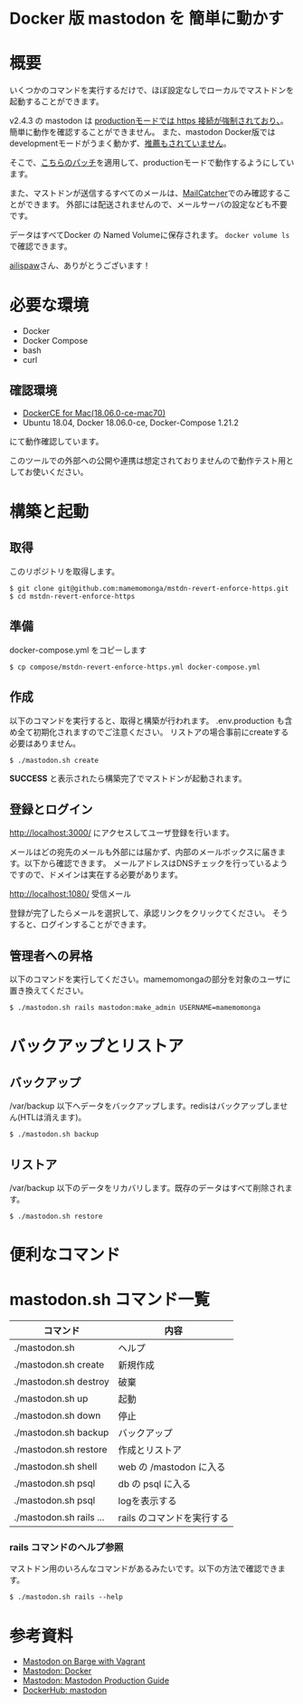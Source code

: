 # Docker 版 mastodon を 簡単に動かす

# 概要

いくつかのコマンドを実行するだけで、ほぼ設定なしでローカルでマストドンを起動することができます。

v2.4.3 の mastodon は [productionモードでは https 接続が強制されており、](https://github.com/tootsuite/mastodon/blob/v2.4.3/.env.production.sample#L22)。簡単に動作を確認することができません。
また、mastodon Docker版では developmentモードがうまく動かず、[推薦もされていません](https://github.com/tootsuite/documentation/blob/master/Running-Mastodon/Development-guide.md)。

そこで、[こちらのパッチ](https://github.com/ailispaw/mastodon-barge/tree/master/patches)を適用して、productionモードで動作するようにしています。

また、マストドンが送信するすべてのメールは、[MailCatcher](https://mailcatcher.me)でのみ確認することができます。
外部には配送されませんので、メールサーバの設定なども不要です。

データはすべてDocker の Named Volumeに保存されます。 `docker volume ls` で確認できます。

[ailispaw](https://github.com/ailispaw)さん、ありがとうございます！

# 必要な環境

* Docker
* Docker Compose
* bash
* curl

## 確認環境

* [DockerCE for Mac(18.06.0-ce-mac70)](https://store.docker.com/editions/community/docker-ce-desktop-mac)
* Ubuntu 18.04, Docker 18.06.0-ce, Docker-Compose 1.21.2

にて動作確認しています。

このツールでの外部への公開や連携は想定されておりませんので動作テスト用としてお使いください。

# 構築と起動

## 取得

このリポジトリを取得します。

	$ git clone git@github.com:mamemomonga/mstdn-revert-enforce-https.git
	$ cd mstdn-revert-enforce-https

## 準備

docker-compose.yml をコピーします

	$ cp compose/mstdn-revert-enforce-https.yml docker-compose.yml

## 作成

以下のコマンドを実行すると、取得と構築が行われます。
.env.production も含め全て初期化されますのでご注意ください。
リストアの場合事前にcreateする必要はありません。

	$ ./mastodon.sh create

**SUCCESS** と表示されたら構築完了でマストドンが起動されます。

## 登録とログイン

[http://localhost:3000/](http://localhost:3000/) にアクセスしてユーザ登録を行います。

メールはどの宛先のメールも外部には届かず、内部のメールボックスに届きます。以下から確認できます。
メールアドレスはDNSチェックを行っているようですので、ドメインは実在する必要があります。

[http://localhost:1080/](http://localhost:1080/) 受信メール


登録が完了したらメールを選択して、承認リンクをクリックてください。
そうすると、ログインすることができます。

## 管理者への昇格

以下のコマンドを実行してください。mamemomongaの部分を対象のユーザに置き換えてください。

	$ ./mastodon.sh rails mastodon:make_admin USERNAME=mamemomonga


# バックアップとリストア

## バックアップ

/var/backup 以下へデータをバックアップします。redisはバックアップしません(HTLは消えます)。

	$ ./mastodon.sh backup

## リストア

/var/backup 以下のデータをリカバリします。既存のデータはすべて削除されます。

	$ ./mastodon.sh restore

# 便利なコマンド

# mastodon.sh コマンド一覧


 コマンド              | 内容
-----------------------|----------
 ./mastodon.sh         | ヘルプ
 ./mastodon.sh create  | 新規作成 
 ./mastodon.sh destroy | 破棄
 ./mastodon.sh up      | 起動
 ./mastodon.sh down    | 停止
 ./mastodon.sh backup  | バックアップ
 ./mastodon.sh restore | 作成とリストア
 ./mastodon.sh shell   | web の /mastodon に入る
 ./mastodon.sh psql    | db の psql に入る
 ./mastodon.sh psql    | logを表示する
 ./mastodon.sh rails ...  | rails のコマンドを実行する

### rails コマンドのヘルプ参照

マストドン用のいろんなコマンドがあるみたいです。以下の方法で確認できます。

	$ ./mastodon.sh rails --help

# 参考資料

* [Mastodon on Barge with Vagrant](https://github.com/ailispaw/mastodon-barge)
* [Mastodon: Docker](https://github.com/tootsuite/documentation/blob/master/Running-Mastodon/Docker-Guide.md)
* [Mastodon: Mastodon Production Guide](https://github.com/tootsuite/documentation/blob/master/Running-Mastodon/Production-guide.md)
* [DockerHub: mastodon](https://hub.docker.com/r/gargron/mastodon/)


